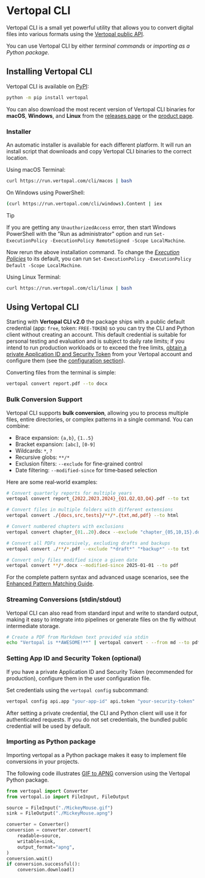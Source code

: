 # Vertopal CLI

Vertopal CLI is a small yet powerful utility that allows you to convert digital files into various formats using the [Vertopal public API](https://www.vertopal.com/en/developer/api).

You can use Vertopal CLI by either *terminal commands* or *importing as a Python package*.

## Installing Vertopal CLI

Vertopal CLI is available on [PyPI](https://pypi.org/project/vertopal/):

```bash
python -m pip install vertopal
```

You can also download the most recent version of Vertopal CLI binaries for **macOS**, **Windows**, and **Linux** from the [releases page](https://github.com/vertopal/vertopal-cli/releases/latest) or the [product page](https://www.vertopal.com/en/product/cli).

### Installer

An automatic installer is available for each different platform. It will run an install script that downloads and copy Vertopal CLI binaries to the correct location.

Using macOS Terminal:

```bash
curl https://run.vertopal.com/cli/macos | bash
```

On Windows using PowerShell:

```bash
(curl https://run.vertopal.com/cli/windows).Content | iex
```

> [!TIP]
> If you are getting any `UnauthorizedAccess` error, then start Windows PowerShell with the "Run as administrator" option and run `Set-ExecutionPolicy -ExecutionPolicy RemoteSigned -Scope LocalMachine`.
>
> Now rerun the above installation command. To change the [*Execution Policies*](https://learn.microsoft.com/en-us/powershell/module/microsoft.powershell.core/about/about_execution_policies) to its default, you can run `Set-ExecutionPolicy -ExecutionPolicy Default -Scope LocalMachine`.

Using Linux Terminal:

```bash
curl https://run.vertopal.com/cli/linux | bash
```

## Using Vertopal CLI

Starting with **Vertopal CLI v2.0** the package ships with a public default credential (app: `free`, token: `FREE-TOKEN`) so you can try the CLI and Python client without creating an account. This default credential is suitable for personal testing and evaluation and is subject to daily rate limits; if you intend to run production workloads or to exceed the free limits, [obtain a private Application ID and Security Token](http://www.vertopal.com/en/account/api/app/new) from your Vertopal account and configure them (see the [configuration section](#setting-app-id-and-security-token-optional)).

Converting files from the terminal is simple:

```bash
vertopal convert report.pdf --to docx
```

### Bulk Conversion Support

Vertopal CLI supports **bulk conversion**, allowing you to process multiple files, entire directories, or complex patterns in a single command. You can combine:

- Brace expansion: `{a,b}`, `{1..5}`
- Bracket expansion: `[abc]`, `[0-9]`
- Wildcards: `*`, `?`
- Recursive globs: `**/*`
- Exclusion filters: `--exclude` for fine‑grained control
- Date filtering: `--modified-since` for time‑based selection

Here are some real‑world examples:

```bash
# Convert quarterly reports for multiple years
vertopal convert report_{2022,2023,2024}_{Q1,Q2,Q3,Q4}.pdf --to txt

# Convert files in multiple folders with different extensions
vertopal convert ./{docs,src,tests}/**/*.{txt,md,pdf} --to html

# Convert numbered chapters with exclusions
vertopal convert chapter_{01..20}.docx --exclude "chapter_{05,10,15}.docx" --to txt

# Convert all PDFs recursively, excluding drafts and backups
vertopal convert ./**/*.pdf --exclude "*draft*" "*backup*" --to txt

# Convert only files modified since a given date
vertopal convert **/*.docx --modified-since 2025-01-01 --to pdf
```

For the complete pattern syntax and advanced usage scenarios, see the [Enhanced Pattern Matching Guide](docs/cli/patterns.md).

### Streaming Conversions (stdin/stdout)

Vertopal CLI can also read from standard input and write to standard output, making
it easy to integrate into pipelines or generate files on the fly without intermediate
storage.

```bash
# Create a PDF from Markdown text provided via stdin
echo "Vertopal is **AWESOME!**" | vertopal convert - --from md --to pdf --output awesome.pdf
```

### Setting App ID and Security Token (optional)

If you have a private Application ID and Security Token (recommended for production), configure them in the user configuration file.

Set credentials using the `vertopal config` subcommand:

```bash
vertopal config api.app "your-app-id" api.token "your-security-token"
```

After setting a private credential, the CLI and Python client will use it for authenticated requests. If you do not set credentials, the bundled public credential will be used by default.

### Importing as Python package

Importing vertopal as a Python package makes it easy to implement file conversions in your projects.

The following code illustrates [GIF to APNG](https://www.vertopal.com/en/convert/gif-to-apng) conversion using the Vertopal Python package.

```python
from vertopal import Converter
from vertopal.io import FileInput, FileOutput

source = FileInput("./MickeyMouse.gif")
sink = FileOutput("./MickeyMouse.apng")

converter = Converter()
conversion = converter.convert(
    readable=source,
    writable=sink,
    output_format="apng",
)
conversion.wait()
if conversion.successful():
    conversion.download()
```
